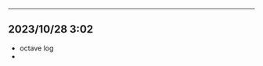 --------------------------- 
## 2023/10/28  3:02 
* octave log                
*                           
